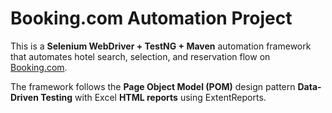 #  Booking.com Automation Project

This is a **Selenium WebDriver + TestNG + Maven** automation framework that automates hotel search, selection, and reservation flow on [Booking.com](https://www.booking.com/).

The framework follows the 
**Page Object Model (POM)** design pattern
**Data-Driven Testing** with Excel
**HTML reports** using ExtentReports.

